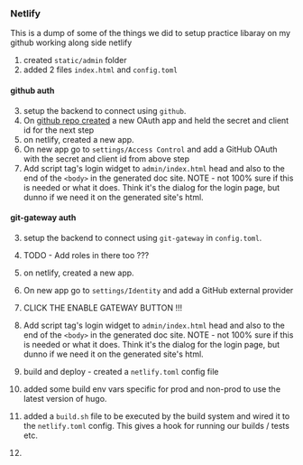 ### Netlify

This is a dump of some of the things we did to setup practice libaray on my github working along side netlify

1. created `static/admin` folder
2. added 2 files `index.html` and `config.toml`

#### github auth
3. setup the backend to connect using `github`.
4. On [github repo created](https://www.netlify.com/docs/authentication-providers/#using-an-authentication-provider) a new OAuth app and held the secret and client id for the next step
5. on netlify, created a new app. 
6. On new app go to `settings/Access Control` and add a GitHub OAuth with the secret and client id from above step
7. Add script tag's login widget to `admin/index.html` head and also to the end of the `<body>` in the generated doc site. NOTE - not 100% sure if this is needed or what it does. Think it's the dialog for the login page, but dunno if we need it on the generated site's html.

#### git-gateway auth
3. setup the backend to connect using `git-gateway` in `config.toml`.
4. TODO - Add roles in  there too ???
5. on netlify, created a new app. 
6. On new app go to `settings/Identity` and add a GitHub external provider
7. CLICK  THE ENABLE GATEWAY BUTTON !!!
8. Add script tag's login widget to `admin/index.html` head and also to the end of the `<body>` in the generated doc site. NOTE - not 100% sure if this is needed or what it does. Think it's the dialog for the login page, but dunno if we need it on the generated site's html.




9.  build and deploy - created a `netlify.toml` config file
10. added some build env vars specific for prod and non-prod to use the latest version of hugo.
11. added a `build.sh` file to be executed by the build system and wired it to the `netlify.toml` config. This gives a hook for running our builds / tests etc.
12. 


